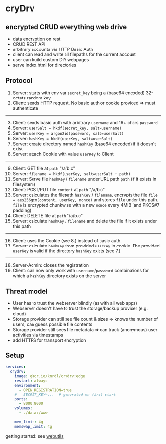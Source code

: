 # cryDrv

## encrypted CRUD everything web drive

- data encryption on rest
- CRUD REST API
- arbitrary accounts via HTTP Basic Auth
- client can read and write all filepaths for the current account
- user can build custom DIY webpages
- serve index.html for directories

## Protocol

1. Server: starts with env var `secret_key` being a (base64 encoded) 32-octets random key
2. Client: sends HTTP request. No basic auth or cookie provided => must authenticate
---
3. Client: sends basic auth with arbitrary `username` and 16+ chars `password`
4. Server: `userSalt = hkdf(secret_key, salt=username)`
5. Server: `userKey = argon2id(password, salt=userSalt)`
6. Server: `hashKey = hkdf(userKey, salt=userSalt)`
7. Server: create directory named `hashKey` (base64 encoded) if it doesn't exist
8. Server: attach Cookie with value `userKey` to Client
---
9. Client: GET file at `path` "/a/b.c"
10. Server: `filename = hkdf(userKey, salt=userSalt + path)`
11. Server: Serve file `hashKey` / `filename` under URL path `path` (if it exists in filesystem)
12. Client: POST/PUT file `content` at `path` "/a/b.c"
13. Server: calculates the filepath `hashKey` / `filename`, encrypts the file `file = aes256gcm(content, userKey, nonce)` and stores `file` under this path. `file` is encrypted chunkwise with a new `nonce` every 4MiB (and PKCS#7 padding)
14. Client: DELETE file at `path` "/a/b.c"
15. Server: calculate `hashKey` / `filename` and delete the file if it exists under this path
---
16. Client: uses the Cookie (see 8.) instead of basic auth. 
17. Server: calculate `hashKey` from provided `userKey` in cookie. The provided `userKey` is valid if the directory `hashKey` exists (see 7.)
---
18. Server-Admin: closes the registration
19. Client: can now only work with `username`/`password` combinations for which a `hashKey` directory exists on the server

## Threat model

- User has to trust the webserver blindly (as with all web apps)
- Webserver doesn't have to trust the storage/backup provider (e.g. cloud)
- Storage provider can still see file count & sizes => knows the number of users, can guess possible file contents
- Storage provider still sees file metadata => can track (anonymous) user activities via timestamps
- add HTTPS for transport encryption

## Setup

```yaml
services:
  crydrv:
    image: ghcr.io/knrdl/crydrv:edge
    restart: always
    environment:
      - OPEN_REGISTRATION=true
    # - SECRET_KEY=...  # generated on first start
    ports:
      - 8000:8000
    volumes:
      - ./data:/www

    mem_limit: 4g
    memswap_limit: 4g
```

getting started: see [webutils](./webutils)